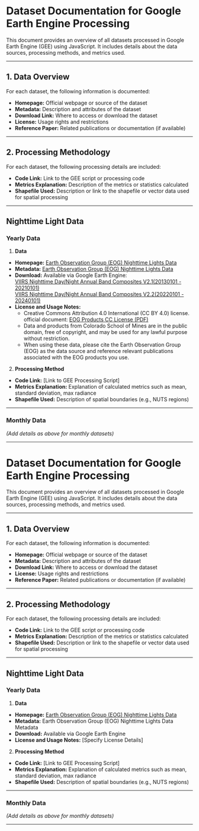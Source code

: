 # Dataset Documentation for Google Earth Engine Processing

This document provides an overview of all datasets processed in Google Earth Engine (GEE) using JavaScript. It includes details about the data sources, processing methods, and metrics used.

---

## 1. Data Overview

For each dataset, the following information is documented:

- **Homepage:** Official webpage or source of the dataset  
- **Metadata:** Description and attributes of the dataset  
- **Download Link:** Where to access or download the dataset  
- **License:** Usage rights and restrictions  
- **Reference Paper:** Related publications or documentation (if available)  

---

## 2. Processing Methodology

For each dataset, the following processing details are included:

- **Code Link:** Link to the GEE script or processing code  
- **Metrics Explanation:** Description of the metrics or statistics calculated  
- **Shapefile Used:** Description or link to the shapefile or vector data used for spatial processing  

---

## Nighttime Light Data

### Yearly Data

1. **Data**  
- **Homepage:** [Earth Observation Group (EOG) Nighttime Lights Data](https://eogdata.mines.edu/products/vnl/)  
- **Metadata:** [Earth Observation Group (EOG) Nighttime Lights Data](https://eogdata.mines.edu/products/vnl/)   
- **Download:** Available via Google Earth Engine:  
[VIIRS Nighttime Day/Night Annual Band Composites V2.1(20130101 - 20210101)](https://developers.google.com/earth-engine/datasets/catalog/NOAA_VIIRS_DNB_ANNUAL_V21)  
[VIIRS Nighttime Day/Night Annual Band Composites V2.2(20220101 - 20240101)](https://developers.google.com/earth-engine/datasets/catalog/NOAA_VIIRS_DNB_ANNUAL_V22)  
- **License and Usage Notes:**  
    - Creative Commons Attribution 4.0 International (CC BY 4.0) license.
    official document: [EOG Products CC License (PDF)](https://eogdata.mines.edu/files/EOG_products_CC_License.pdf)  
    - Data and products from Colorado School of Mines are in the public domain, free of copyright, and may be used for any lawful purpose without restriction.
    - When using these data, please cite the Earth Observation Group (EOG) as the data source and reference relevant publications associated with the EOG products you use.

2. **Processing Method**  
- **Code Link:** [Link to GEE Processing Script]  
- **Metrics Explanation:** Explanation of calculated metrics such as mean, standard deviation, max radiance  
- **Shapefile Used:** Description of spatial boundaries (e.g., NUTS regions)  

---

### Monthly Data

*(Add details as above for monthly datasets)*

---
# Dataset Documentation for Google Earth Engine Processing

This document provides an overview of all datasets processed in Google Earth Engine (GEE) using JavaScript. It includes details about the data sources, processing methods, and metrics used.

---

## 1. Data Overview

For each dataset, the following information is documented:

- **Homepage:** Official webpage or source of the dataset  
- **Metadata:** Description and attributes of the dataset  
- **Download Link:** Where to access or download the dataset  
- **License:** Usage rights and restrictions  
- **Reference Paper:** Related publications or documentation (if available)  

---

## 2. Processing Methodology

For each dataset, the following processing details are included:

- **Code Link:** Link to the GEE script or processing code  
- **Metrics Explanation:** Description of the metrics or statistics calculated  
- **Shapefile Used:** Description or link to the shapefile or vector data used for spatial processing  

---

## Nighttime Light Data

### Yearly Data

1. **Data**  
- **Homepage:** [Earth Observation Group (EOG) Nighttime Lights Data](https://eogdata.mines.edu)  
- **Metadata:** Earth Observation Group (EOG) Nighttime Lights Data Metadata  
- **Download:** Available via Google Earth Engine  
- **License and Usage Notes:** [Specify License Details]

2. **Processing Method**  
- **Code Link:** [Link to GEE Processing Script]  
- **Metrics Explanation:** Explanation of calculated metrics such as mean, standard deviation, max radiance  
- **Shapefile Used:** Description of spatial boundaries (e.g., NUTS regions)  

---

### Monthly Data

*(Add details as above for monthly datasets)*

---
